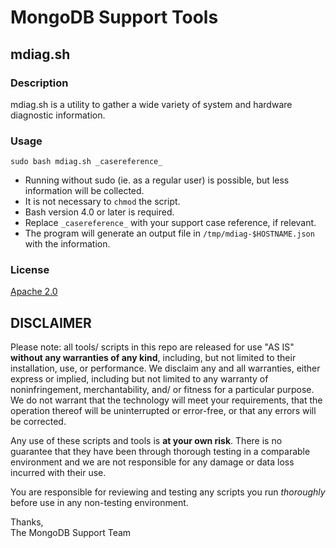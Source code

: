 MongoDB Support Tools
=====================

mdiag.sh
--------

### Description

mdiag.sh is a utility to gather a wide variety of system and hardware diagnostic information.

### Usage

```
sudo bash mdiag.sh _casereference_
```

- Running without sudo (ie. as a regular user) is possible, but less information will be collected.
- It is not necessary to `chmod` the script.
- Bash version 4.0 or later is required.
- Replace `_casereference_` with your support case reference, if relevant.
- The program will generate an output file in `/tmp/mdiag-$HOSTNAME.json` with the information.

### License

[Apache 2.0](http://www.apache.org/licenses/LICENSE-2.0)


DISCLAIMER
----------
Please note: all tools/ scripts in this repo are released for use "AS IS" **without any warranties of any kind**,
including, but not limited to their installation, use, or performance.  We disclaim any and all warranties, either 
express or implied, including but not limited to any warranty of noninfringement, merchantability, and/ or fitness 
for a particular purpose.  We do not warrant that the technology will meet your requirements, that the operation 
thereof will be uninterrupted or error-free, or that any errors will be corrected.

Any use of these scripts and tools is **at your own risk**.  There is no guarantee that they have been through 
thorough testing in a comparable environment and we are not responsible for any damage or data loss incurred with 
their use.

You are responsible for reviewing and testing any scripts you run *thoroughly* before use in any non-testing 
environment.

Thanks,  
The MongoDB Support Team
